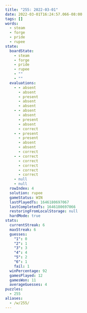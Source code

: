 ```yaml
---
title: "255: 2022-03-01"
date: 2022-03-01T16:24:57.066-08:00
tags: []
words:
  - steam
  - forge
  - pride
  - rupee
state:
  boardState:
    - steam
    - forge
    - pride
    - rupee
    - ""
    - ""
  evaluations:
    - - absent
      - absent
      - present
      - absent
      - absent
    - - absent
      - absent
      - present
      - absent
      - correct
    - - present
      - present
      - absent
      - absent
      - correct
    - - correct
      - correct
      - correct
      - correct
      - correct
    - null
    - null
  rowIndex: 4
  solution: rupee
  gameStatus: WIN
  lastPlayedTs: 1646180697067
  lastCompletedTs: 1646180697066
  restoringFromLocalStorage: null
  hardMode: true
stats:
  currentStreak: 6
  maxStreak: 6
  guesses:
    "1": 0
    "2": 1
    "3": 3
    "4": 4
    "5": 2
    "6": 1
    fail: 1
  winPercentage: 92
  gamesPlayed: 12
  gamesWon: 11
  averageGuesses: 4
puzzles:
  - 255
aliases:
  - /w/255/
---
```

<!-- more -->
